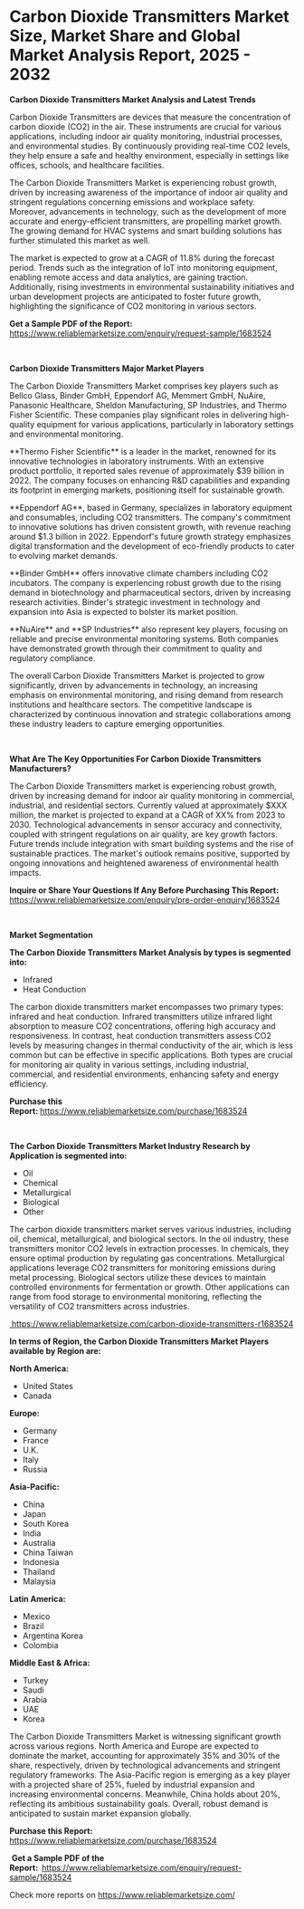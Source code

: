 <p><h1>Carbon Dioxide Transmitters Market Size, Market Share and Global Market Analysis Report, 2025 - 2032</h1></p><p><strong>Carbon Dioxide Transmitters Market Analysis and Latest Trends</strong></p>
<p><p>Carbon Dioxide Transmitters are devices that measure the concentration of carbon dioxide (CO2) in the air. These instruments are crucial for various applications, including indoor air quality monitoring, industrial processes, and environmental studies. By continuously providing real-time CO2 levels, they help ensure a safe and healthy environment, especially in settings like offices, schools, and healthcare facilities.</p><p>The Carbon Dioxide Transmitters Market is experiencing robust growth, driven by increasing awareness of the importance of indoor air quality and stringent regulations concerning emissions and workplace safety. Moreover, advancements in technology, such as the development of more accurate and energy-efficient transmitters, are propelling market growth. The growing demand for HVAC systems and smart building solutions has further stimulated this market as well.</p><p>The market is expected to grow at a CAGR of 11.8% during the forecast period. Trends such as the integration of IoT into monitoring equipment, enabling remote access and data analytics, are gaining traction. Additionally, rising investments in environmental sustainability initiatives and urban development projects are anticipated to foster future growth, highlighting the significance of CO2 monitoring in various sectors.</p></p>
<p><strong>Get a Sample PDF of the Report:&nbsp;</strong> <a href="https://www.reliablemarketsize.com/enquiry/request-sample/1683524?utm_campaign=3205&utm_medium=2&utm_source=Github&utm_content=ia&utm_term=06042025&utm_id=carbon-dioxide-transmitters">https://www.reliablemarketsize.com/enquiry/request-sample/1683524</a></p>
<p>&nbsp;</p>
<p><strong>Carbon Dioxide Transmitters Major Market Players</strong></p>
<p><p>The Carbon Dioxide Transmitters Market comprises key players such as Bellco Glass, Binder GmbH, Eppendorf AG, Memmert GmbH, NuAire, Panasonic Healthcare, Sheldon Manufacturing, SP Industries, and Thermo Fisher Scientific. These companies play significant roles in delivering high-quality equipment for various applications, particularly in laboratory settings and environmental monitoring.</p><p>**Thermo Fisher Scientific** is a leader in the market, renowned for its innovative technologies in laboratory instruments. With an extensive product portfolio, it reported sales revenue of approximately $39 billion in 2022. The company focuses on enhancing R&D capabilities and expanding its footprint in emerging markets, positioning itself for sustainable growth.</p><p>**Eppendorf AG**, based in Germany, specializes in laboratory equipment and consumables, including CO2 transmitters. The company's commitment to innovative solutions has driven consistent growth, with revenue reaching around $1.3 billion in 2022. Eppendorf's future growth strategy emphasizes digital transformation and the development of eco-friendly products to cater to evolving market demands.</p><p>**Binder GmbH** offers innovative climate chambers including CO2 incubators. The company is experiencing robust growth due to the rising demand in biotechnology and pharmaceutical sectors, driven by increasing research activities. Binder's strategic investment in technology and expansion into Asia is expected to bolster its market position.</p><p>**NuAire** and **SP Industries** also represent key players, focusing on reliable and precise environmental monitoring systems. Both companies have demonstrated growth through their commitment to quality and regulatory compliance.</p><p>The overall Carbon Dioxide Transmitters Market is projected to grow significantly, driven by advancements in technology, an increasing emphasis on environmental monitoring, and rising demand from research institutions and healthcare sectors. The competitive landscape is characterized by continuous innovation and strategic collaborations among these industry leaders to capture emerging opportunities.</p></p>
<p>&nbsp;</p>
<p><strong>What Are The Key Opportunities For Carbon Dioxide Transmitters Manufacturers?</strong></p>
<p><p>The Carbon Dioxide Transmitters market is experiencing robust growth, driven by increasing demand for indoor air quality monitoring in commercial, industrial, and residential sectors. Currently valued at approximately $XXX million, the market is projected to expand at a CAGR of XX% from 2023 to 2030. Technological advancements in sensor accuracy and connectivity, coupled with stringent regulations on air quality, are key growth factors. Future trends include integration with smart building systems and the rise of sustainable practices. The market's outlook remains positive, supported by ongoing innovations and heightened awareness of environmental health impacts.</p></p>
<p><strong>Inquire or Share Your Questions If Any Before Purchasing This Report:</strong> <a href="https://www.reliablemarketsize.com/enquiry/pre-order-enquiry/1683524?utm_campaign=3205&utm_medium=2&utm_source=Github&utm_content=ia&utm_term=06042025&utm_id=carbon-dioxide-transmitters">https://www.reliablemarketsize.com/enquiry/pre-order-enquiry/1683524</a></p>
<p>&nbsp;</p>
<p><strong>Market Segmentation</strong></p>
<p><strong>The Carbon Dioxide Transmitters Market Analysis by types is segmented into:</strong></p>
<p><ul><li>Infrared</li><li>Heat Conduction</li></ul></p>
<p><p>The carbon dioxide transmitters market encompasses two primary types: infrared and heat conduction. Infrared transmitters utilize infrared light absorption to measure CO2 concentrations, offering high accuracy and responsiveness. In contrast, heat conduction transmitters assess CO2 levels by measuring changes in thermal conductivity of the air, which is less common but can be effective in specific applications. Both types are crucial for monitoring air quality in various settings, including industrial, commercial, and residential environments, enhancing safety and energy efficiency.</p></p>
<p><strong>Purchase this Report:&nbsp;</strong><a href="https://www.reliablemarketsize.com/purchase/1683524?utm_campaign=3205&utm_medium=2&utm_source=Github&utm_content=ia&utm_term=06042025&utm_id=carbon-dioxide-transmitters">https://www.reliablemarketsize.com/purchase/1683524</a></p>
<p>&nbsp;</p>
<p><strong>The Carbon Dioxide Transmitters Market Industry Research by Application is segmented into:</strong></p>
<p><ul><li>Oil</li><li>Chemical</li><li>Metallurgical</li><li>Biological</li><li>Other</li></ul></p>
<p><p>The carbon dioxide transmitters market serves various industries, including oil, chemical, metallurgical, and biological sectors. In the oil industry, these transmitters monitor CO2 levels in extraction processes. In chemicals, they ensure optimal production by regulating gas concentrations. Metallurgical applications leverage CO2 transmitters for monitoring emissions during metal processing. Biological sectors utilize these devices to maintain controlled environments for fermentation or growth. Other applications can range from food storage to environmental monitoring, reflecting the versatility of CO2 transmitters across industries.</p></p>
<p><a href="https://www.reliablemarketsize.com/carbon-dioxide-transmitters-r1683524?utm_campaign=3205&utm_medium=2&utm_source=Github&utm_content=ia&utm_term=06042025&utm_id=carbon-dioxide-transmitters">&nbsp;https://www.reliablemarketsize.com/carbon-dioxide-transmitters-r1683524</a></p>
<p><strong>In terms of Region, the Carbon Dioxide Transmitters Market Players available by Region are:</strong></p>
<p>
    <p> <strong> North America: </strong>
        <ul>
            <li>United States</li>
            <li>Canada</li>
        </ul>
        </p> 
    <p> <strong> Europe: </strong>
        <ul>
            <li>Germany</li>
            <li>France</li>
            <li>U.K.</li>
            <li>Italy</li>
            <li>Russia</li>
        </ul>
        </p> 
    <p> <strong> Asia-Pacific: </strong>
        <ul>
            <li>China</li>
            <li>Japan</li>
            <li>South Korea</li>
            <li>India</li>
            <li>Australia</li>
            <li>China Taiwan</li>
            <li>Indonesia</li>
            <li>Thailand</li>
            <li>Malaysia</li>
        </ul>
        </p> 
    <p> <strong> Latin America: </strong>
        <ul>
            <li>Mexico</li>
            <li>Brazil</li>
            <li>Argentina Korea</li>
            <li>Colombia</li>
        </ul>
        </p> 
    <p> <strong> Middle East & Africa: </strong>
        <ul>
            <li>Turkey</li>
            <li>Saudi</li>
            <li>Arabia</li>
            <li>UAE</li>
            <li>Korea</li>
        </ul>
    </p>
    </p>
<p><p>The Carbon Dioxide Transmitters Market is witnessing significant growth across various regions. North America and Europe are expected to dominate the market, accounting for approximately 35% and 30% of the share, respectively, driven by technological advancements and stringent regulatory frameworks. The Asia-Pacific region is emerging as a key player with a projected share of 25%, fueled by industrial expansion and increasing environmental concerns. Meanwhile, China holds about 20%, reflecting its ambitious sustainability goals. Overall, robust demand is anticipated to sustain market expansion globally.</p></p>
<p><strong>Purchase this Report: </strong><a href="https://www.reliablemarketsize.com/purchase/1683524?utm_campaign=3205&utm_medium=2&utm_source=Github&utm_content=ia&utm_term=06042025&utm_id=carbon-dioxide-transmitters">https://www.reliablemarketsize.com/purchase/1683524</a></p>
<p>&nbsp;<strong>Get a Sample PDF of the Report:&nbsp;&nbsp;</strong><a href="https://www.reliablemarketsize.com/enquiry/request-sample/1683524?utm_campaign=3205&utm_medium=2&utm_source=Github&utm_content=ia&utm_term=06042025&utm_id=carbon-dioxide-transmitters">https://www.reliablemarketsize.com/enquiry/request-sample/1683524</a></p>
<p><strong></strong></p>
<p>Check more reports on <a href="https://www.reliablemarketsize.com/?utm_campaign=3205&utm_medium=2&utm_source=Github&utm_content=ia&utm_term=06042025&utm_id=carbon-dioxide-transmitters">https://www.reliablemarketsize.com/</a></p>